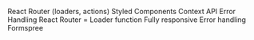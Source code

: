 React Router (loaders, actions)
Styled Components
Context API
Error Handling
React Router = Loader function
Fully responsive
Error handling
Formspree
